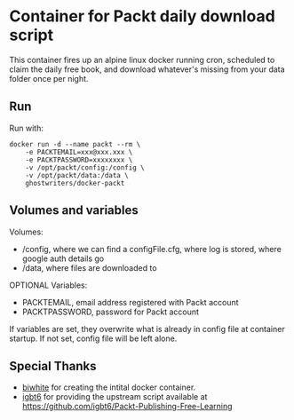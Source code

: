 
# Container for Packt daily download script #

This container fires up an alpine linux docker running cron, scheduled to claim the daily free book, and download whatever's missing from your data folder once per night.

## Run ##

Run with:

```
docker run -d --name packt --rm \
    -e PACKTEMAIL=xxx@xxx.xxx \
    -e PACKTPASSWORD=xxxxxxxx \
    -v /opt/packt/config:/config \
    -v /opt/packt/data:/data \
    ghostwriters/docker-packt
```

## Volumes and variables ##

Volumes:
  - /config, where we can find a configFile.cfg, where log is stored, where google auth details go
  - /data, where files are downloaded to

OPTIONAL Variables:
  - PACKTEMAIL, email address registered with Packt account
  - PACKTPASSWORD, password for Packt account

If variables are set, they overwrite what is already in config file at container startup.
If not set, config file will be left alone.

## Special Thanks  ##

- [biwhite](https://github.com/biwhite)  for creating the intital docker container.
- [igbt6](https://github.com/igbt6) for providing the upstream script available at https://github.com/igbt6/Packt-Publishing-Free-Learning
 	  
